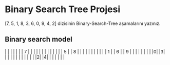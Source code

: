 # Binary Search Tree Projesi      

[7, 5, 1, 8, 3, 6, 0, 9, 4, 2] dizisinin Binary-Search-Tree aşamalarını yazınız.

## Binary search model
|  |  |  |  |  |  | 7 |  |  |  |  |  |  |
|  |  |  |  |  | 5 |  | 8 |  |  |  |  |  |
|  |  |  |  | 1 |  | 6 |  | 9 |  |  |  |  |
| | | |0| |3| | | | | | | |
| | | | |2| |4| | | | | | |